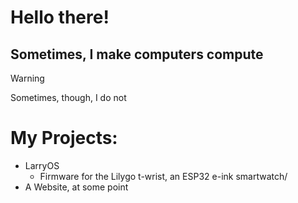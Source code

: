 # Hello there!  
## Sometimes, I make computers compute
> [!WARNING]
> Sometimes, though, I do not

# My Projects:
- LarryOS
  -   Firmware for the Lilygo t-wrist, an ESP32 e-ink smartwatch/
- A Website, at some point

<!--
**alex-sugden/alex-sugden** is a ✨ _special_ ✨ repository because its `README.md` (this file) appears on your GitHub profile.

Here are some ideas to get you started:

- 🔭 I’m currently working on ...
- 🌱 I’m currently learning ...
- 👯 I’m looking to collaborate on ...
- 🤔 I’m looking for help with ...
- 💬 Ask me about ...
- 📫 How to reach me: ...
- 😄 Pronouns: ...
- ⚡ Fun fact: ...
-->
